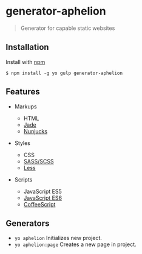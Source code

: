 # generator-aphelion
> Generator for capable static websites

## Installation
Install with [npm](https://npmjs.org/package/generator-aphelion)

```
$ npm install -g yo gulp generator-aphelion
```

## Features
- Markups
  - HTML
  - [Jade](http://jade-lang.com/)
  - [Nunjucks](https://mozilla.github.io/nunjucks/)

- Styles
  - CSS
  - [SASS/SCSS](http://sass-lang.com/)
  - [Less](http://lesscss.org/)

- Scripts
  - JavaScript ES5
  - [JavaScript ES6](https://github.com/lukehoban/es6features)
  - [CoffeeScript](http://coffeescript.org/)

## Generators
- `yo aphelion` Initializes new project.
- `yo aphelion:page` Creates a new page in project.
